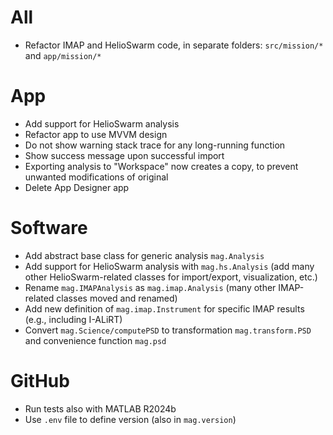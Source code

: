 # All

- Refactor IMAP and HelioSwarm code, in separate folders: `src/mission/*` and `app/mission/*`

# App

- Add support for HelioSwarm analysis
- Refactor app to use MVVM design
- Do not show warning stack trace for any long-running function
- Show success message upon successful import
- Exporting analysis to "Workspace" now creates a copy, to prevent unwanted modifications of original
- Delete App Designer app

# Software

- Add abstract base class for generic analysis `mag.Analysis`
- Add support for HelioSwarm analysis with `mag.hs.Analysis` (add many other HelioSwarm-related classes for import/export, visualization, etc.)
- Rename `mag.IMAPAnalysis` as `mag.imap.Analysis` (many other IMAP-related classes moved and renamed)
- Add new definition of `mag.imap.Instrument` for specific IMAP results (e.g., including I-ALiRT)
- Convert `mag.Science/computePSD` to transformation `mag.transform.PSD` and convenience function `mag.psd`

# GitHub

- Run tests also with MATLAB R2024b
- Use `.env` file to define version (also in `mag.version`)
